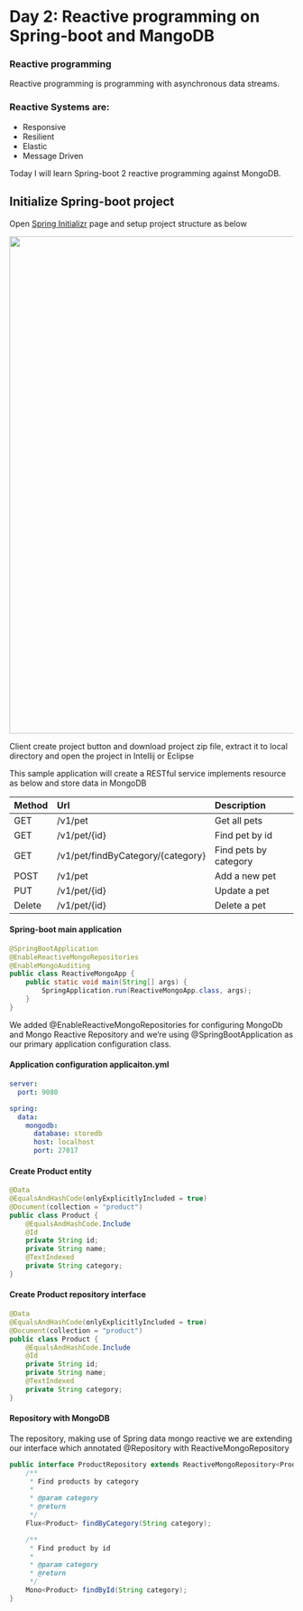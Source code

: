 # Day 2: Reactive programming on Spring-boot and MangoDB

### Reactive programming
Reactive programming is programming with asynchronous data streams.

### Reactive Systems are:
 - Responsive
 - Resilient
 - Elastic
 - Message Driven
 
Today I will learn Spring-boot 2 reactive programming against MongoDB.

## Initialize Spring-boot project
Open [Spring Initializr](https://start.spring.io/) page and setup project structure as below

<img width="880" src="https://user-images.githubusercontent.com/3359299/46385792-e46e7c80-c68b-11e8-9480-f2513922b426.PNG"/>

Client create project button and download project zip file, extract it to local directory and open the project in Intellij or Eclipse

This sample application will create a RESTful service implements resource as below and store data in MongoDB

|Method|Url|Description|
|:---|:---|:---|
|GET|/v1/pet|Get all pets|
|GET|/v1/pet/{id}|Find pet by id|
|GET|/v1/pet/findByCategory/{category}|Find pets by category|
|POST|/v1/pet|Add a new pet|
|PUT|/v1/pet/{id}|Update a pet|
|Delete|/v1/pet/{id}|Delete a pet|

#### Spring-boot main application
```java
@SpringBootApplication
@EnableReactiveMongoRepositories
@EnableMongoAuditing
public class ReactiveMongoApp {
    public static void main(String[] args) {
        SpringApplication.run(ReactiveMongoApp.class, args);
    }
}
```
We added @EnableReactiveMongoRepositories for configuring MongoDb and Mongo Reactive Repository and we’re using @SpringBootApplication as our primary application configuration class.

#### Application configuration applicaiton.yml
```yaml
server:
  port: 9080

spring:
  data:
    mongodb:
      database: storedb
      host: localhost
      port: 27017
```

#### Create Product entity
```java
@Data
@EqualsAndHashCode(onlyExplicitlyIncluded = true)
@Document(collection = "product")
public class Product {
    @EqualsAndHashCode.Include
    @Id
    private String id;
    private String name;
    @TextIndexed
    private String category;
}
```

#### Create Product repository interface
```java
@Data
@EqualsAndHashCode(onlyExplicitlyIncluded = true)
@Document(collection = "product")
public class Product {
    @EqualsAndHashCode.Include
    @Id
    private String id;
    private String name;
    @TextIndexed
    private String category;
}
```

#### Repository with MongoDB
The repository, making use of Spring data mongo reactive we are extending our interface which annotated @Repository with ReactiveMongoRepository 
```java
public interface ProductRepository extends ReactiveMongoRepository<Product, String> {
    /**
     * Find products by category
     *
     * @param category
     * @return
     */
    Flux<Product> findByCategory(String category);

    /**
     * Find product by id
     *
     * @param category
     * @return
     */
    Mono<Product> findById(String category);
}
```

